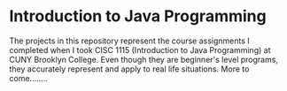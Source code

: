 # Introduction to Java Programming

The projects in this repository represent the course assignments I completed when I took CISC 1115 (Introduction to Java Programming) at CUNY Brooklyn College. Even though they are beginner's level programs, they accurately represent and apply to real life situations. More to come........
